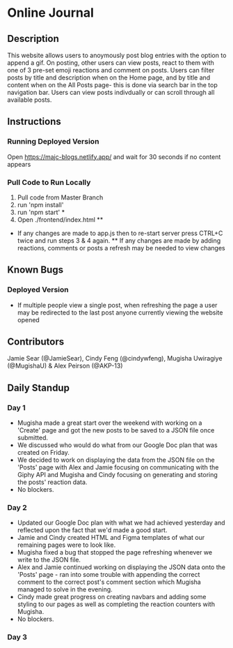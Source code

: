 # Online Journal

## Description

This website allows users to anoymously post blog entries with the option to append a gif.
On posting, other users can view posts, react to them with one of 3 pre-set emoji reactions and comment on posts.
Users can filter posts by title and description when on the Home page, and by title and content when on the All Posts page- this is done via search bar in the top navigation bar. Users can view posts indivdually or can scroll through all available posts.

## Instructions

### Running Deployed Version

Open https://majc-blogs.netlify.app/ and wait for 30 seconds if no content appears

### Pull Code to Run Locally

1. Pull code from Master Branch
2. run 'npm install'
3. run 'npm start' \*
4. Open ./frontend/index.html \*\*

- If any changes are made to app.js then to re-start server press CTRL+C twice and run steps 3 & 4 again.
  \*\* If any changes are made by adding reactions, comments or posts a refresh may be needed to view changes

## Known Bugs

### Deployed Version

- If multiple people view a single post, when refreshing the page a user may be redirected to the last post anyone currently viewing the website opened

## Contributors

Jamie Sear (@JamieSear), Cindy Feng (@cindywfeng), Mugisha Uwiragiye (@MugishaU) & Alex Peirson (@AKP-13)

## Daily Standup

### Day 1

- Mugisha made a great start over the weekend with working on a 'Create' page and got the new posts to be saved to a JSON file once submitted.
- We discussed who would do what from our Google Doc plan that was created on Friday.
- We decided to work on displaying the data from the JSON file on the 'Posts' page with Alex and Jamie focusing on communicating with the Giphy API and Mugisha and Cindy focusing on generating and storing the posts' reaction data.
- No blockers.

### Day 2

- Updated our Google Doc plan with what we had achieved yesterday and reflected upon the fact that we'd made a good start.
- Jamie and Cindy created HTML and Figma templates of what our remaining pages were to look like.
- Mugisha fixed a bug that stopped the page refreshing whenever we write to the JSON file.
- Alex and Jamie continued working on displaying the JSON data onto the 'Posts' page - ran into some trouble with appending the correct comment to the correct post's comment section which Mugisha managed to solve in the evening.
- Cindy made great progress on creating navbars and adding some styling to our pages as well as completing the reaction counters with Mugisha.
- No blockers.

### Day 3
